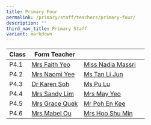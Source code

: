 ```yaml
---
title: Primary Four
permalink: /primary/staff/teachers/primary-four/
description: ""
third_nav_title: Primary Staff
variant: markdown
---
```

| Class | Form Teacher | ||
| -------- | -------- | -------- |-------- |
|P4.1|[Mrs Faith Yeo](mailto:wong_chew_ling@schools.gov.sg)|[Miss Nadia Massri](mailto:Nur_Nadia_Massri@schools.gov.sgg)|
|P4.2|[Mrs Naomi Yee](mailto:yee_yee_may_naomi@schools.gov.sg)|[Ms Tan Li Jun](mailto:tan_li_jun@schools.gov.sg)|
|P4.3|[Dr Karen Soh](mailto:soh_karen_jasmine@schools.gov.sg)|[Ms Pu Lu](mailto:pu_lu@schools.gov.sg)|
|P4.4|[Mrs Sandy Lim](mailto:yu_pui_shan@schools.gov.sg)|[Mrs May Yeo](mailto:nam_mei_lin_may@schools.gov.sg)|
|P4.5|[Mrs Grace Quek](mailto:chern_whee_li@schools.gov.sg)|[Mr Poh En Kee](mailto:poh_en_kee@schools.gov.sg)|
|P4.6|[Mrs Mabel Ou](mailto:quah_cheng_sim_mabel@schools.gov.sg)|[Mrs Hoo Shu Min](mailto:hoo_shu_min@schools.gov.sg)|